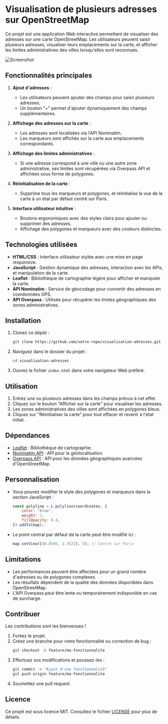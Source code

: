 # Visualisation de plusieurs adresses sur OpenStreetMap

Ce projet est une application Web interactive permettant de visualiser des adresses sur une carte OpenStreetMap. Les utilisateurs peuvent saisir plusieurs adresses, visualiser leurs emplacements sur la carte, et afficher les limites administratives des villes lorsqu'elles sont reconnues.

![Screenshot](./screenshot.png "Screenshot")

## Fonctionnalités principales

1. **Ajout d'adresses** :
   - Les utilisateurs peuvent ajouter des champs pour saisir plusieurs adresses.
   - Un bouton "+" permet d'ajouter dynamiquement des champs supplémentaires.

2. **Affichage des adresses sur la carte** :
   - Les adresses sont localisées via l'API Nominatim.
   - Les marqueurs sont affichés sur la carte aux emplacements correspondants.

3. **Affichage des limites administratives** :
   - Si une adresse correspond à une ville ou une autre zone administrative, ses limites sont récupérées via Overpass API et affichées sous forme de polygones.

4. **Réinitialisation de la carte** :
   - Supprime tous les marqueurs et polygones, et réinitialise la vue de la carte à un état par défaut centré sur Paris.

5. **Interface utilisateur intuitive** :
   - Boutons ergonomiques avec des styles clairs pour ajouter ou supprimer des adresses.
   - Affichage des polygones et marqueurs avec des couleurs distinctes.

## Technologies utilisées

- **HTML/CSS** : Interface utilisateur stylée avec une mise en page responsive.
- **JavaScript** : Gestion dynamique des adresses, interaction avec les APIs, et manipulation de la carte.
- **Leaflet** : Bibliothèque de cartographie légère pour afficher et manipuler la carte.
- **API Nominatim** : Service de géocodage pour convertir des adresses en coordonnées GPS.
- **API Overpass** : Utilisée pour récupérer les limites géographiques des zones administratives.

## Installation

1. Clonez ce dépôt :
   ```bash
   git clone https://github.com/votre-repo/visualisation-adresses.git
   ```

2. Naviguez dans le dossier du projet :
   ```bash
   cd visualisation-adresses
   ```

3. Ouvrez le fichier `index.html` dans votre navigateur Web préféré.

## Utilisation

1. Entrez une ou plusieurs adresses dans les champs prévus à cet effet.
2. Cliquez sur le bouton "Afficher sur la carte" pour visualiser les adresses.
3. Les zones administratives des villes sont affichées en polygones bleus.
4. Cliquez sur "Réinitialiser la carte" pour tout effacer et revenir à l'état initial.

## Dépendances

- [Leaflet](https://leafletjs.com/) : Bibliothèque de cartographie.
- [Nominatim API](https://nominatim.org/) : API pour la géolocalisation.
- [Overpass API](https://overpass-api.de/) : API pour les données géographiques avancées d'OpenStreetMap.

## Personnalisation

- Vous pouvez modifier le style des polygones et marqueurs dans la section JavaScript :
  ```javascript
  const polyline = L.polyline(coordinates, {
      color: "blue",
      weight: 2,
      fillOpacity: 0.4,
  }).addTo(map);
  ```

- Le point central par défaut de la carte peut être modifié ici :
  ```javascript
  map.setView([48.8566, 2.3522], 5); // Centré sur Paris
  ```

## Limitations

- Les performances peuvent être affectées pour un grand nombre d'adresses ou de polygones complexes.
- Les résultats dépendent de la qualité des données disponibles dans OpenStreetMap.
- L'API Overpass peut être lente ou temporairement indisponible en cas de surcharge.

## Contribuer

Les contributions sont les bienvenues !

1. Forkez le projet.
2. Créez une branche pour votre fonctionnalité ou correction de bug :
   ```bash
   git checkout -b feature/ma-fonctionnalite
   ```
3. Effectuez vos modifications et poussez-les :
   ```bash
   git commit -m "Ajout d'une fonctionnalité"
   git push origin feature/ma-fonctionnalite
   ```
4. Soumettez une pull request.

## Licence

Ce projet est sous licence MIT. Consultez le fichier [LICENSE](LICENSE) pour plus de détails.

